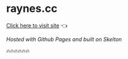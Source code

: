 # raynes.cc

[Click here to visit site](https://raynes.cc) 👈

*Hosted with Github Pages and built on Skelton*

🔥🔥🔥🔥🔥🔥
